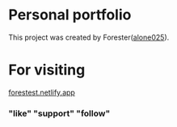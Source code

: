 # Personal portfolio

This project was created by Forester([alone025](https://github.com/alone025/)).

# For visiting

[forestest.netlify.app](https://forestest.netlify.app)

### "like" "support" "follow"
